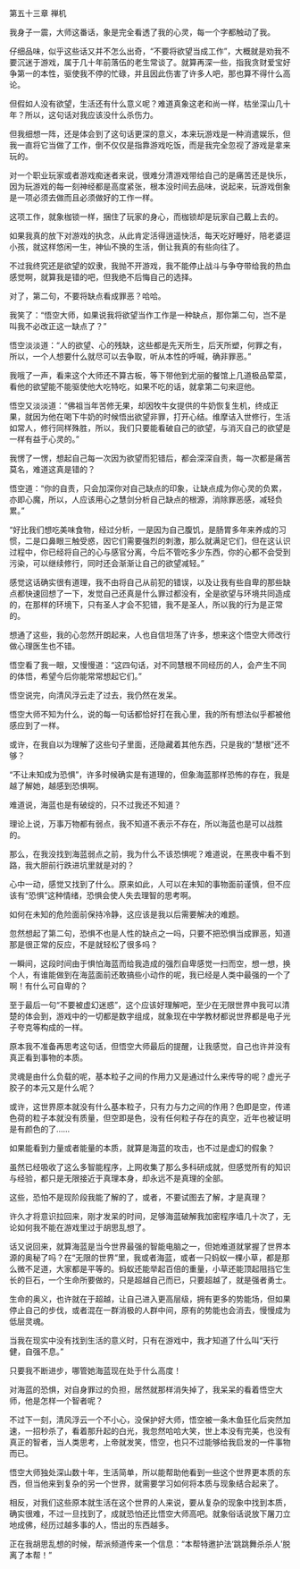 第五十三章 禅机


我身子一震，大师这番话，象是完全看透了我的心灵，每一个字都触动了我。

仔细品味，似乎这些话又并不怎么出奇，“不要将欲望当成工作”，大概就是劝我不要沉迷于游戏，属于几十年前落伍的老生常谈了。就算再深一些，指我贪财爱宝好争第一的本性，驱使我不停的忙碌，并且因此伤害了许多人吧，那也算不得什么高论。

但假如人没有欲望，生活还有什么意义呢？难道真象这老和尚一样，枯坐深山几十年？所以，这句话对我应该没什么杀伤力。

但我细想一阵，还是体会到了这句话更深的意义，本来玩游戏是一种消遣娱乐，但我一直将它当做了工作，倒不仅仅是指靠游戏吃饭，而是我完全忽视了游戏是拿来玩的。

对一个职业玩家或者游戏痴迷者来说，很难分清游戏带给自己的是痛苦还是快乐，因为玩游戏的每一刻神经都是高度紧张，根本没时间去品味，说起来，玩游戏倒象是一项必须去做而且必须做好的工作一样。

这项工作，就象枷锁一样，捆住了玩家的身心，而枷锁却是玩家自己戴上去的。

如果我真的放下对游戏的执念，从此肯定活得逍遥快活，每天吃好睡好，陪老婆逗小孩，就这样悠闲一生，神仙不换的生活，倒让我真的有些向往了。

不过我终究还是欲望的奴隶，我抛不开游戏，我不能停止战斗与争夺带给我的热血感觉啊，就算我是错的吧，但我绝不后悔自己的选择。

对了，第二句，不要将缺点看成罪恶？哈哈。

我笑了：“悟空大师，如果说我将欲望当作工作是一种缺点，那你第二句，岂不是叫我不必改正这一缺点了？”

悟空淡淡道：“人的欲望、心的残缺，这些都是先天所生，后天所塑，何罪之有，所以，一个人想要什么就尽可以去争取，听从本性的呼喊，确非罪恶。”

我哦了一声，看来这个大师还不算古板，等下带他到尤丽的餐馆上几道极品荤菜，看他的欲望能不能驱使他大吃特吃，如果不吃的话，就拿第二句来逗他。

悟空又淡淡道：“佛祖当年苦修无果，却因牧牛女提供的牛奶恢复生机，终成正果，就因为他在喝下牛奶的时候悟出欲望非罪，打开心结。维摩诘入世修行，生活如常人，修行同样殊胜，所以，我们只要能看破自己的欲望，与消灭自己的欲望是一样有益于心灵的。”

我愣了一愣，想起自己每一次因为欲望而犯错后，都会深深自责，每一次都是痛苦莫名，难道这真是错的？

悟空道：“你的自责，只会加深你对自己缺点的印象，让缺点成为你心灵的负累，亦即心魔，所以，人应该用心之慧剑分析自己缺点的根源，消除罪恶感，减轻负累。”

“好比我们想吃美味食物，经过分析，一是因为自己腹饥，是肠胃多年来养成的习惯，二是口鼻眼三触受惑，因它们需要强烈的刺激，那么就满足它们，但在这认识过程中，你已经将自己的心与感官分离，今后不管吃多少东西，你的心都不会受到污染，可以继续修行，同时还会渐渐让自己的欲望减轻。”

感觉这话确实很有道理，我不由将自己从前犯的错误，以及让我有些自卑的那些缺点都快速回想了一下，发觉自己还真是什么罪过都没有，全是欲望与环境共同造成的，在那样的环境下，只有圣人才会不犯错，我不是圣人，所以我的行为是正常的。

想通了这些，我的心忽然开朗起来，人也自信坦荡了许多，想来这个悟空大师改行做心理医生也不错。

悟空看了我一眼，又慢慢道：“这四句话，对不同慧根不同经历的人，会产生不同的体悟，希望今后你能常常想起它们。”

悟空说完，向清风浮云走了过去，我仍然在发呆。

悟空大师不知为什么，说的每一句话都恰好打在我心里，我的所有想法似乎都被他感应到了一样。

或许，在我自以为理解了这些句子里面，还隐藏着其他东西，只是我的“慧根”还不够？

“不让未知成为恐惧”，许多时候确实是有道理的，但象海蓝那样恐怖的存在，我是越了解她，越感到恐惧啊。

难道说，海蓝也是有破绽的，只不过我还不知道？

理论上说，万事万物都有弱点，我不知道不表示不存在，所以海蓝也是可以战胜的。

那么，在我没找到海蓝弱点之前，我为什么不该恐惧呢？难道说，在黑夜中看不到路，我大胆前行跌进坑里就是对的？

心中一动，感觉又找到了什么。原来如此，人可以在未知的事物面前谨慎，但不应该有“恐惧”这种情绪，恐惧会使人失去理智的思考啊。

如何在未知的危险面前保持冷静，这应该是我以后需要解决的难题。

忽然想起了第二句，恐惧不也是人性的缺点之一吗，只要不把恐惧当成罪恶，知道那是很正常的反应，不是就轻松了很多吗？

一瞬间，这段时间由于惧怕海蓝而给我造成的强烈自卑感觉一扫而空，想一想，换个人，有谁能做到在海蓝面前还敢搞些小动作的呢，我已经是人类中最强的一个了啊！有什么可自卑的？

至于最后一句“不要被虚幻迷惑”，这个应该好理解吧，至少在无限世界中我可以清楚的体会到，游戏中的一切都是数字组成，就象现在中学教材都说世界都是电子光子夸克等构成的一样。

原本我不准备再思考这句话，但悟空大师最后的提醒，让我感觉，自己也许并没有真正看到事物的本质。

灵魂是由什么负载的呢，基本粒子之间的作用力又是通过什么来传导的呢？虚光子胶子的本元又是什么呢？

或许，这世界原本就没有什么基本粒子，只有力与力之间的作用？色即是空，传递色荷的粒子本就没有质量，但空即是色，没有任何粒子存在的真空，近年也被证明是有颜色的了……

如果能看到力量或者能量的本质，就算是海蓝的攻击，也不过是虚幻的假象？

虽然已经吸收了这么多智能程序，上网收集了那么多科研成就，但感觉所有的知识与经验，都只是无限接近于真理本身，却永远不是真理的全部。

这些，恐怕不是现阶段我能了解的了，或者，不要试图去了解，才是真理？

许久才将意识拉回来，刚才发呆的时间，足够海蓝破解我加密程序墙几十次了，无论如何我不能在游戏里过于胡思乱想了。

话又说回来，就算海蓝是当今世界最强的智能电脑之一，但她难道就掌握了世界本源的奥秘了吗？在“无限的世界”里，我或者海蓝，或者一只蚂蚁一棵小草，都是那么微不足道，大家都是平等的。蚂蚁还能举起百倍的重量，小草还能顶起阻挡它生长的巨石，一个生命所要做的，只是超越自己而已，只要超越了，就是强者勇士。

生命的奥义，也许就在于超越，让自己进入更高层级，拥有更多的势能场，但如果停止自己的步伐，或者混在一群消极的人群中间，原有的势能也会消去，慢慢成为低层灵魂。

当我在现实中没有找到生活的意义时，只有在游戏中，我才知道了什么叫“天行健，自强不息。”

只要我不断进步，哪管她海蓝现在处于什么高度！

对海蓝的恐惧，对自身罪过的负担，居然就那样消失掉了，我呆呆的看着悟空大师，他是怎样一个智者呢？

不过下一刻，清风浮云一个不小心，没保护好大师，悟空被一条木鱼狂化后突然加速，一招秒杀了，看着那升起的白光，我忽然哈哈大笑，世上本没有完美，也没有真正的智者，当人类思考，上帝就发笑，悟空，也只不过能够给我启发的一件事物而已。

悟空大师独处深山数十年，生活简单，所以能帮助他看到一些这个世界更本质的东西，但当他来到复杂的另一个世界，就需要学习如何将本质与现象结合起来了。

相反，对我们这些原本就生活在这个世界的人来说，要从复杂的现象中找到本质，确实很难，不过一旦找到了，成就恐怕还比悟空大师高吧。就象俗话说放下屠刀立地成佛，经历过越多事的人，悟出的东西越多。

正在我胡思乱想的时候，帮派频道传来一个信息：“本帮特邀护法‘跳跳舞杀杀人’脱离了本帮！”





